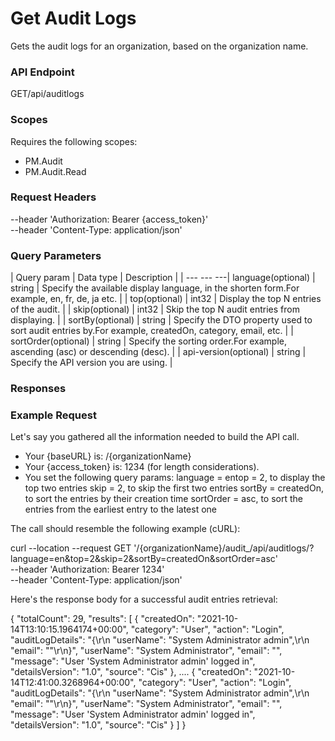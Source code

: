﻿# Get Audit Logs

Gets the audit logs for an organization, based on the organization name.

### API Endpoint

GET/api/auditlogs


### Scopes

Requires the following scopes:

* PM.Audit
* PM.Audit.Read


### Request Headers

--header 'Authorization: Bearer {access_token}'\
--header 'Content-Type: application/json'


### Query Parameters

| Query param | Data type | Description |
| --- --- ---| language(optional) | string | Specify the available display language, in the shorten form.For example, en, fr, de, ja etc. |
| top(optional) | int32 | Display the top N entries of the audit. |
| skip(optional) | int32 | Skip the top N audit entries from displaying. |
| sortBy(optional) | string | Specify the DTO property used to sort audit entries by.For example, createdOn, category, email, etc. |
| sortOrder(optional) | string | Specify the sorting order.For example, ascending (asc) or descending (desc). |
| api-version(optional) | string | Specify the API version you are using. |


### Responses




### Example Request

Let's say you gathered all the information needed to build the API call.

* Your {baseURL} is: /{organizationName}
* Your {access_token} is: 1234 (for length considerations).
* You set the following query params: language = entop = 2, to display the top two entries skip = 2, to skip the first two entries sortBy = createdOn, to sort the entries by their creation time sortOrder = asc, to sort the entries from the earliest entry to the latest one

The call should resemble the following example (cURL):

curl --location --request GET '/{organizationName}/audit_/api/auditlogs/?language=en&top=2&skip=2&sortBy=createdOn&sortOrder=asc' \
--header 'Authorization: Bearer 1234' \
--header 'Content-Type: application/json'

Here's the response body for a successful audit entries retrieval:

{
    "totalCount": 29,
    "results": [
        {
            "createdOn": "2021-10-14T13:10:15.1964174+00:00",
            "category": "User",
            "action": "Login",
            "auditLogDetails": "{\r\n \"userName\": \"System Administrator admin\",\r\n \"email\": \"\"\r\n}", 
            "userName": "System Administrator",
            "email": "",
            "message": "User 'System Administrator admin' logged in",
            "detailsVersion": "1.0",
            "source": "Cis"
        },
....
        {
            "createdOn": "2021-10-14T12:41:00.3268964+00:00",
            "category": "User",
            "action": "Login",
            "auditLogDetails": "{\r\n \"userName\": \"System Administrator admin\",\r\n \"email\": \"\"\r\n}", 
            "userName": "System Administrator",
            "email": "",
            "message": "User 'System Administrator admin' logged in",
            "detailsVersion": "1.0",
            "source": "Cis"
        }
    ]
}

